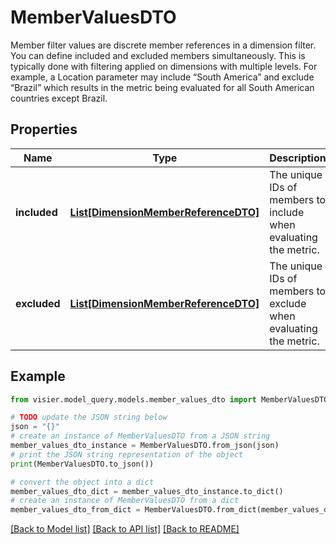 # MemberValuesDTO

Member filter values are discrete member references in a dimension filter. You can define  included and excluded members simultaneously. This is typically done with filtering applied on  dimensions with multiple levels. For example, a Location parameter may include “South  America” and exclude “Brazil” which results in the metric being evaluated for all South American  countries except Brazil.

## Properties

Name | Type | Description | Notes
------------ | ------------- | ------------- | -------------
**included** | [**List[DimensionMemberReferenceDTO]**](DimensionMemberReferenceDTO.md) | The unique IDs of members to include when evaluating the metric. | [optional] 
**excluded** | [**List[DimensionMemberReferenceDTO]**](DimensionMemberReferenceDTO.md) | The unique IDs of members to exclude when evaluating the metric. | [optional] 

## Example

```python
from visier.model_query.models.member_values_dto import MemberValuesDTO

# TODO update the JSON string below
json = "{}"
# create an instance of MemberValuesDTO from a JSON string
member_values_dto_instance = MemberValuesDTO.from_json(json)
# print the JSON string representation of the object
print(MemberValuesDTO.to_json())

# convert the object into a dict
member_values_dto_dict = member_values_dto_instance.to_dict()
# create an instance of MemberValuesDTO from a dict
member_values_dto_from_dict = MemberValuesDTO.from_dict(member_values_dto_dict)
```
[[Back to Model list]](../README.md#documentation-for-models) [[Back to API list]](../README.md#documentation-for-api-endpoints) [[Back to README]](../README.md)


